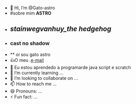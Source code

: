 - 👋 Hi, I’m @Gato-astro
- #sobre mim **ASTRO**
- ## *stainwegvanhuy_the hedgehog*
- ### cast no shadow
- ** oi sou gato astro
- :+1:O meu .[e-mail](marmentini.maria@escola.pr.gov.br)
- 👀 Eu estou aprendedo a programarde java script e scratch
- 🌱 I’m currently learning ...
- 💞️ I’m looking to collaborate on ...
- 📫 How to reach me ...
- 😄 Pronouns: ...
- ⚡ Fun fact: ...

<!---
Gato-astro/Gato-astro is a ✨ special ✨ repository because its `README.md` (this file) appears on your GitHub profile.
You can click the Preview link to take a look at your changes.
--->

